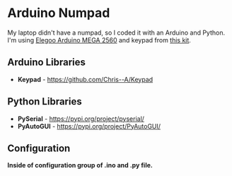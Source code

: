 # Arduino Numpad

My laptop didn't have a numpad, so I coded it with an Arduino and Python.
I'm using [Elegoo Arduino MEGA 2560](https://www.elegoo.com/products/elegoo-mega-2560-r3-board "Elegoo Arduino MEGA 2560") and keypad from [this kit](https://www.elegoo.com/collections/mega-2560-starter-kits/products/elegoo-mega-2560-the-most-complete-starter-kit "this kit").

## Arduino Libraries

- **Keypad** - https://github.com/Chris--A/Keypad

## Python Libraries

- **PySerial** - https://pypi.org/project/pyserial/
- **PyAutoGUI** - https://pypi.org/project/PyAutoGUI/

## Configuration
**Inside of configuration group of .ino and .py file.**
